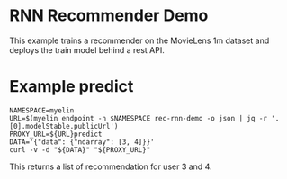 # RNN Recommender Demo

This example trains a recommender on the MovieLens 1m dataset and deploys the train model behind a rest API.

# Example predict

```
NAMESPACE=myelin
URL=$(myelin endpoint -n $NAMESPACE rec-rnn-demo -o json | jq -r '.[0].modelStable.publicUrl')
PROXY_URL=${URL}predict
DATA='{"data": {"ndarray": [3, 4]}}'
curl -v -d "${DATA}" "${PROXY_URL}"
```

This returns a list of recommendation for user 3 and 4.